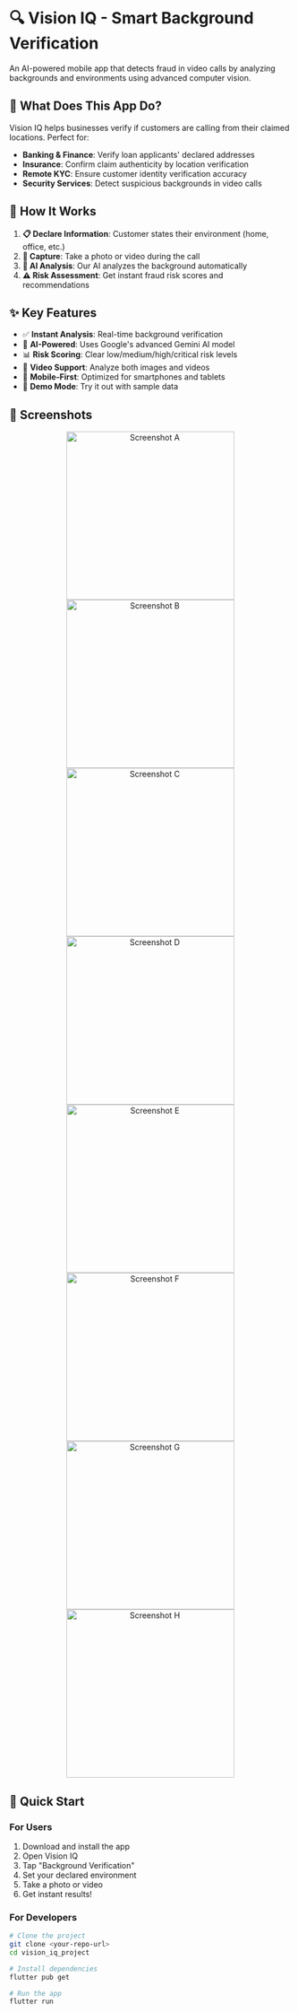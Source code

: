 # 🔍 Vision IQ - Smart Background Verification

An AI-powered mobile app that detects fraud in video calls by analyzing backgrounds and environments using advanced computer vision.

## 📱 What Does This App Do?

Vision IQ helps businesses verify if customers are calling from their claimed locations. Perfect for:
- **Banking & Finance**: Verify loan applicants' declared addresses
- **Insurance**: Confirm claim authenticity by location verification
- **Remote KYC**: Ensure customer identity verification accuracy
- **Security Services**: Detect suspicious backgrounds in video calls

## 🎯 How It Works

1. **📋 Declare Information**: Customer states their environment (home, office, etc.)
2. **📸 Capture**: Take a photo or video during the call
3. **🤖 AI Analysis**: Our AI analyzes the background automatically
4. **⚠️ Risk Assessment**: Get instant fraud risk scores and recommendations

## ✨ Key Features

- ✅ **Instant Analysis**: Real-time background verification
- 🧠 **AI-Powered**: Uses Google's advanced Gemini AI model
- 📊 **Risk Scoring**: Clear low/medium/high/critical risk levels
- 🎥 **Video Support**: Analyze both images and videos
- 📱 **Mobile-First**: Optimized for smartphones and tablets
- 🚀 **Demo Mode**: Try it out with sample data

## 📸 Screenshots



<div align="center">
  <img src="screenshots/a.jpg" width="300" alt="Screenshot A"/>
  <img src="screenshots/b.jpg" width="300" alt="Screenshot B"/>
  <img src="screenshots/c.jpg" width="300" alt="Screenshot C"/>
  <img src="screenshots/d1.jpg" width="300" alt="Screenshot D"/>
  <img src="screenshots/e.jpg" width="300" alt="Screenshot E"/>
  <img src="screenshots/f.jpg" width="300" alt="Screenshot F"/>
  <img src="screenshots/g.jpg" width="300" alt="Screenshot G"/>
  <img src="screenshots/h.jpg" width="300" alt="Screenshot H"/>
</div>



## 🚀 Quick Start

### For Users
1. Download and install the app
2. Open Vision IQ
3. Tap "Background Verification"
4. Set your declared environment
5. Take a photo or video
6. Get instant results!

### For Developers

```bash
# Clone the project
git clone <your-repo-url>
cd vision_iq_project

# Install dependencies
flutter pub get

# Run the app
flutter run
